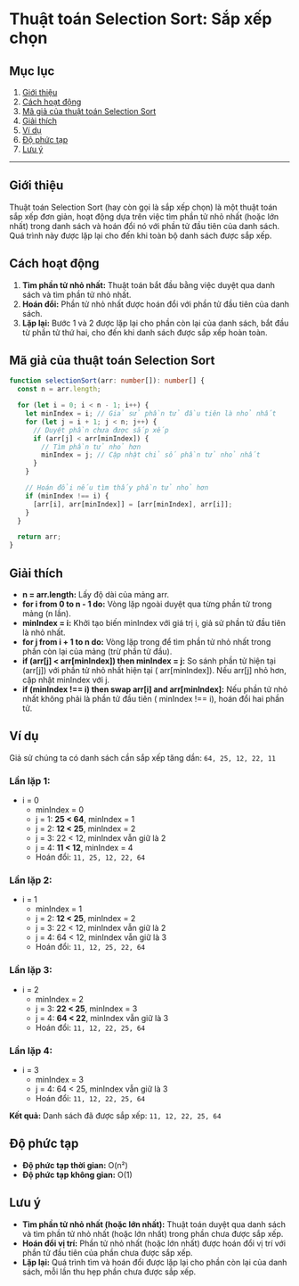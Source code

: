 # Thuật toán Selection Sort: Sắp xếp chọn

## Mục lục

1. [Giới thiệu](#giới-thiệu)
2. [Cách hoạt động](#cách-hoạt-động)
3. [Mã giả của thuật toán Selection Sort](#mã-giả-của-thuật-toán-selection-sort)
4. [Giải thích](#giải-thích)
5. [Ví dụ](#ví-dụ)
6. [Độ phức tạp](#độ-phức-tạp)
7. [Lưu ý](#lưu-ý)

---

## Giới thiệu

Thuật toán Selection Sort (hay còn gọi là sắp xếp chọn) là một thuật toán sắp xếp đơn giản, hoạt động dựa trên việc tìm
phần tử nhỏ nhất (hoặc lớn nhất) trong danh sách và hoán đổi nó với phần tử đầu tiên của danh sách. Quá trình này được
lặp lại cho đến khi toàn bộ danh sách được sắp xếp.

## Cách hoạt động

1. **Tìm phần tử nhỏ nhất:** Thuật toán bắt đầu bằng việc duyệt qua danh sách và tìm phần tử nhỏ nhất.
2. **Hoán đổi:** Phần tử nhỏ nhất được hoán đổi với phần tử đầu tiên của danh sách.
3. **Lặp lại:** Bước 1 và 2 được lặp lại cho phần còn lại của danh sách, bắt đầu từ phần tử thứ hai, cho đến khi danh
   sách được sắp xếp hoàn toàn.

## Mã giả của thuật toán Selection Sort

```typescript
function selectionSort(arr: number[]): number[] {
  const n = arr.length;

  for (let i = 0; i < n - 1; i++) {
    let minIndex = i; // Giả sử phần tử đầu tiên là nhỏ nhất
    for (let j = i + 1; j < n; j++) {
      // Duyệt phần chưa được sắp xếp
      if (arr[j] < arr[minIndex]) {
        // Tìm phần tử nhỏ hơn
        minIndex = j; // Cập nhật chỉ số phần tử nhỏ nhất
      }
    }

    // Hoán đổi nếu tìm thấy phần tử nhỏ hơn
    if (minIndex !== i) {
      [arr[i], arr[minIndex]] = [arr[minIndex], arr[i]];
    }
  }

  return arr;
}
```

## Giải thích

- **n = arr.length:** Lấy độ dài của mảng arr.
- **for i from 0 to n - 1 do:** Vòng lặp ngoài duyệt qua từng phần tử trong mảng (n lần).
- **minIndex = i:** Khởi tạo biến minIndex với giá trị i, giả sử phần tử đầu tiên là nhỏ nhất.
- **for j from i + 1 to n do:** Vòng lặp trong để tìm phần tử nhỏ nhất trong phần còn lại của mảng (trừ phần tử đầu).
- **if (arr[j] < arr[minIndex]) then minIndex = j:** So sánh phần tử hiện tại (arr[j]) với phần tử nhỏ nhất hiện tại (
  arr[minIndex]). Nếu arr[j] nhỏ hơn, cập nhật minIndex với j.
- **if (minIndex !== i) then swap arr[i] and arr[minIndex]:** Nếu phần tử nhỏ nhất không phải là phần tử đầu tiên (
  minIndex !== i), hoán đổi hai phần tử.

## Ví dụ

Giả sử chúng ta có danh sách cần sắp xếp tăng dần: `64, 25, 12, 22, 11`

### Lần lặp 1:

- i = 0
    - minIndex = 0
    - j = 1: **25 < 64**, minIndex = 1
    - j = 2: **12 < 25**, minIndex = 2
    - j = 3: 22 < 12, minIndex vẫn giữ là 2
    - j = 4: **11 < 12**, minIndex = 4
    - Hoán đổi: `11, 25, 12, 22, 64`

### Lần lặp 2:

- i = 1
    - minIndex = 1
    - j = 2: **12 < 25**, minIndex = 2
    - j = 3: 22 < 12, minIndex vẫn giữ là 2
    - j = 4: 64 < 12, minIndex vẫn giữ là 3
    - Hoán đổi: `11, 12, 25, 22, 64`

### Lần lặp 3:

- i = 2
    - minIndex = 2
    - j = 3: **22 < 25**, minIndex = 3
    - j = 4: **64 < 22**, minIndex vẫn giữ là 3
    - Hoán đổi: `11, 12, 22, 25, 64`

### Lần lặp 4:

- i = 3
    - minIndex = 3
    - j = 4: 64 < 25, minIndex vẫn giữ là 3
    - Hoán đổi: `11, 12, 22, 25, 64`

**Kết quả:** Danh sách đã được sắp xếp: `11, 12, 22, 25, 64`

## Độ phức tạp

- **Độ phức tạp thời gian:** O(n²)
- **Độ phức tạp không gian:** O(1)

## Lưu ý

- **Tìm phần tử nhỏ nhất (hoặc lớn nhất):** Thuật toán duyệt qua danh sách và tìm phần tử nhỏ nhất (hoặc lớn nhất) trong
  phần chưa được sắp xếp.
- **Hoán đổi vị trí:** Phần tử nhỏ nhất (hoặc lớn nhất) được hoán đổi vị trí với phần tử đầu tiên của phần chưa được sắp
  xếp.
- **Lặp lại:** Quá trình tìm và hoán đổi được lặp lại cho phần còn lại của danh sách, mỗi lần thu hẹp phần chưa được sắp
  xếp.
